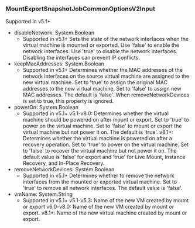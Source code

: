 ### MountExportSnapshotJobCommonOptionsV2Input
Supported in v5.1+

- disableNetwork: System.Boolean
  - Supported in v5.1+
      Sets the state of the network interfaces when the virtual machine is mounted or exported. Use 'false' to enable the network interfaces. Use 'true' to disable the network interfaces. Disabling the interfaces can prevent IP conflicts.
- keepMacAddresses: System.Boolean
  - Supported in v5.1+
      Determines whether the MAC addresses of the network interfaces on the source virtual machine are assigned to the new virtual machine. Set to 'true' to assign the original MAC addresses to the new virtual machine. Set to 'false' to assign new MAC addresses. The default is 'false'. When removeNetworkDevices is set to true, this property is ignored.
- powerOn: System.Boolean
  - Supported in v5.1+
      v5.1-v8.0: Determines whether the virtual machine should be powered on after mount or export. Set to 'true' to power on the virtual machine. Set to 'false' to mount or export the virtual machine but not power it on. The default is 'true'.
      v8.1+: Determines whether the virtual machine is powered on after a recovery operation. Set to 'true' to power on the virtual machine. Set to 'false' to recover the virtual machine but not power it on. The default value is 'false' for export and 'true' for Live Mount, Instance Recovery, and In-Place Recovery.
- removeNetworkDevices: System.Boolean
  - Supported in v5.1+
      Determines whether to remove the network interfaces from the mounted or exported virtual machine. Set to 'true' to remove all network interfaces. The default value is 'false'.
- vmName: System.String
  - Supported in v5.1+
      v5.1-v5.3: Name of the new VM created by mount or export
      v6.0-v8.0: Name of the new VM created by mount or export.
      v8.1+: Name of the new virtual machine created by mount or export.
